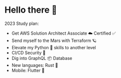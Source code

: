 <!--
**needsomesl33p/needsomesl33p** is a ✨ _special_ ✨ repository because its `README.md` (this file) appears on your GitHub profile.

Here are some ideas to get you started:

- 🔭 I’m currently working on ...
- 🌱 I’m currently learning ...
- 👯 I’m looking to collaborate on ...
- 🤔 I’m looking for help with ...
- 💬 Ask me about ...
- 📫 How to reach me: ...
- 😄 Pronouns: ...
- ⚡ Fun fact: ...
-->
# Hello there 👋

2023 Study plan:
- Get AWS Solution Architect Associate ☁️ Certified ✅
- Send myself to the Mars with Terraform 🪐
- Elevate my Python 🐍 skills to another level
- CI/CD Security 🔐 
- Dig into GraphQL 📦 Database
- New languages: Rust 🦀
- Mobile: Flutter 📱
